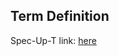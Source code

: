 ## Term Definition

Spec-Up-T link: <a href='https://weboftrust.github.io/WOT-terms/docs/glossary/dnd'>here</a>
